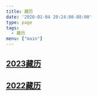 ```yaml
---
title: 藏历
date: '2020-01-04 20:24:00-08:00'
type: page
tags:
  - 藏历
menu: ["main"]
---
```


## [2023藏历](https://huidengchanxiu.net/hdv/d/2023-cal.pdf)
## [2022藏历](https://huidengchanxiu.net/hdv/d/2022-cal.pdf)


